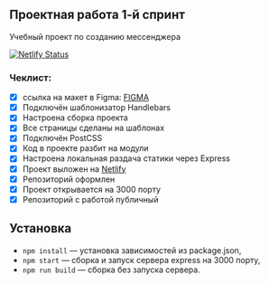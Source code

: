 ## Проектная работа 1-й спринт
   
 Учебный проект по созданию мессенджера
 
 [![Netlify Status](https://api.netlify.com/api/v1/badges/95df56aa-29ac-488b-9ab6-055bdec6de0a/deploy-status)](https://app.netlify.com/sites/courageous-pony-83f1dc/deploys)
### Чеклист:

- [x] ссылка на макет в Figma: [FIGMA](https://www.figma.com/file/D098f6aYW7k3hgWcYqnhxe/Messenger?node-id=0%3A1&t=qsAdGY6klAxLCJfw-1)
- [x] Подключён шаблонизатор Handlebars
- [x] Настроена сборка проекта
- [x] Все страницы сделаны на шаблонах
- [x] Подключён PostCSS
- [x] Код в проекте разбит на модули
- [x] Настроена локальная раздача статики через Express
- [x] Проект выложен на [Netlify](https://app.netlify.com/sites/courageous-pony-83f1dc)
- [x] Репозиторий оформлен
- [x] Проект открывается на 3000 порту
- [x] Репозиторий с работой публичный

## Установка

- `npm install` — установка зависимостей из package.json,
- `npm start` — сборка и запуск сервера express на 3000 порту,
- `npm run build` — сборка без запуска сервера.

